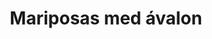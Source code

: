 ---
title: Mariposas med ávalon
date: 
draft: false

# descripcion
description : Aros colgantes pasantes en plata 925 y ávalon

materials: 

color: 

dimensions: largo total 2.8cm ancho 2cm

code: 01-01-0802

type: "Aros"

categories: []

price: $4.820,00

price_eftvo: $4.100,00

# Images
# first image will be shown in the product page
images:
  # - image: "images/path_to_image"
  # La ubicacion de las imagenes es imagenes/Aros/Aros.Colgantes/01-01-0802-mariposas-med-avalon
  - image: "./images/aros/colgantes/01-01-0802-mariposas-med-avalon_a.jpg"
  - image: "./images/aros/colgantes/01-01-0802-mariposas-med-avalon_b.jpg"
---